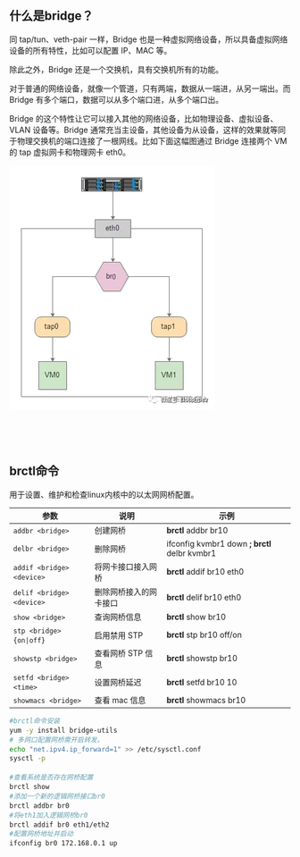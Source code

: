 

## 什么是bridge？

同 tap/tun、veth-pair 一样，Bridge 也是一种虚拟网络设备，所以具备虚拟网络设备的所有特性，比如可以配置 IP、MAC 等。

除此之外，Bridge 还是一个交换机，具有交换机所有的功能。

对于普通的网络设备，就像一个管道，只有两端，数据从一端进，从另一端出。而 Bridge 有多个端口，数据可以从多个端口进，从多个端口出。

Bridge 的这个特性让它可以接入其他的网络设备，比如物理设备、虚拟设备、VLAN 设备等。Bridge  通常充当主设备，其他设备为从设备，这样的效果就等同于物理交换机的端口连接了一根网线。比如下面这幅图通过 Bridge 连接两个 VM 的 tap  虚拟网卡和物理网卡 eth0。

![1460000018569326](assets/1460000018569326-20230906175012-cub73sv.webp)

‍

‍

## **brctl**命令

用于设置、维护和检查linux内核中的以太网网桥配置。

|参数|说明|示例|
| ------| ------------------------| -----------------------------------|
|​`addbr <bridge>`​|创建网桥|**brctl** addbr br10|
|​`delbr <bridge>`​|删除网桥|ifconfig kvmbr1 down **; brctl** delbr kvmbr1|
|​`addif <bridge> <device>`​|将网卡接口接入网桥|**brctl** addif br10 eth0|
|​`delif <bridge> <device>`​|删除网桥接入的网卡接口|**brctl** delif br10 eth0|
|​`show <bridge>`​|查询网桥信息|**brctl** show br10|
|​`stp <bridge> {on\|off}`​|启用禁用 STP|**brctl** stp br10 off/on|
|​`showstp <bridge>`​|查看网桥 STP 信息|**brctl** showstp br10|
|​`setfd <bridge> <time>`​|设置网桥延迟|**brctl** setfd br10 10|
|​`showmacs <bridge>`​|查看 mac 信息|**brctl** showmacs br10|

```bash
#brctl命令安装
yum -y install bridge-utils
# 多网口配置网桥需开启转发。
echo "net.ipv4.ip_forward=1" >> /etc/sysctl.conf
sysctl -p

#查看系统是否存在网桥配置
brctl show
#添加一个新的逻辑网桥接口br0
brctl addbr br0
#将eth1加入逻辑网桥br0
brctl addif br0 eth1/eth2
#配置网桥地址并启动
ifconfig br0 172.168.0.1 up
```
